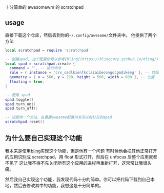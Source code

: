 十分简单的 awesomewm 的 scratchpad

## usage

直接下载这个仓库，然后丢到你的`~/.config/awesome/`文件夹中。
他提供了两个方法

```lua
local scratchpad = require 'scratchpad'

-- 创建spad, 这个配置你可以参考[bling](https://blingcorp.github.io/bling/)，但是只有下面几条在这里有用
local spad = scratchpad.create {
  command = '', -- 运行命令
  rule = { instance = 'crx_cadlkienfkclaiaibeoongdcgmdikeeg' }, -- 匹配client
  geometry = { x = 560, y = 290, height = 500, width = 800 }, -- 位置
  floating = true,
}

-- 使用 spad
spad.toggle()
spad.turn_on()
spad.turn_off()

-- 还提供一个方法，在重置awesome配置时关闭以前打开的spad
scratchpad.reset()
```

## 为什么要自己实现这个功能

我本来是使用[bling](https://blingcorp.github.io/bling/)实现这个功能，但是他有一个问题
有时候他会把其他正常打开的应用识别成 scratchpad，用 float 形式打开，然后在 unfocus 后整个应用就都不见了
这让我不得不先关闭所有这个应用的进程再重新打开，这常常让我很头痛。

然后我自己实现这个功能，我发现代码十分的简单。你可以把代码下载到自己本地，然后去修改其中的功能，我想这是十分简单的。
